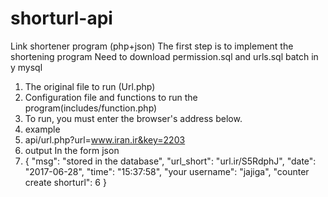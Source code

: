 # shorturl-api
Link shortener program (php+json)
The first step is to implement the shortening program Need to download permission.sql and urls.sql  batch in y mysql
1. The original file to run (Url.php)
2. Configuration file and functions to run the program(includes/function.php)
3. To run, you must enter the browser's address below.
4. example
5. api/url.php?url=www.iran.ir&key=2203
6. output In the form json
7. {
    "msg": "stored in the database",
    "url_short": "url.ir/S5RdphJ",
    "date": "2017-06-28",
    "time": "15:37:58",
    "your username": "jajiga",
    "counter create shorturl": 6
}
